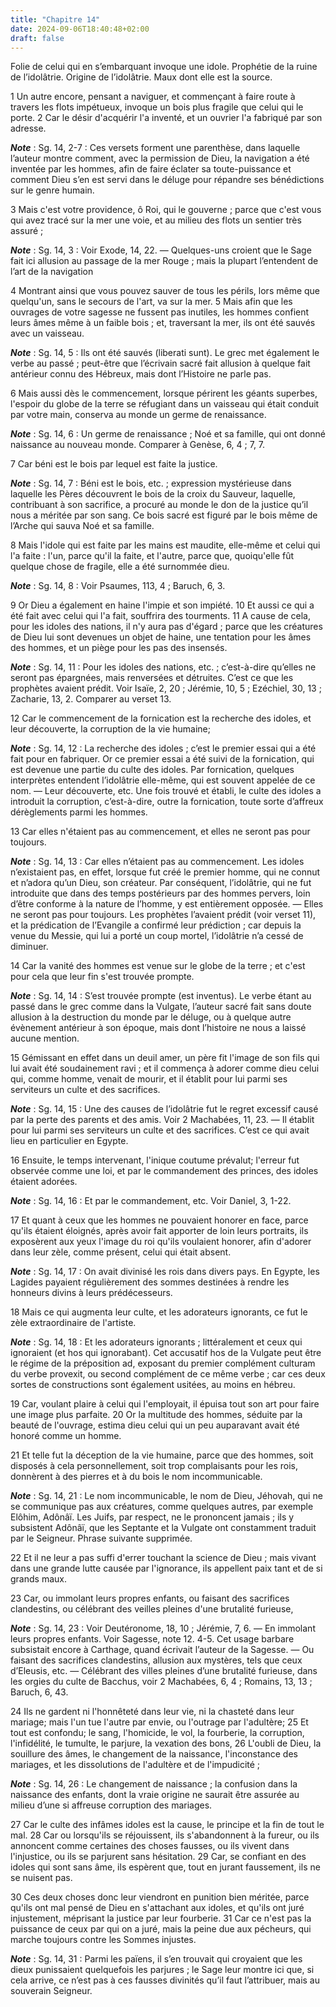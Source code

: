 ```yaml
---
title: "Chapitre 14"
date: 2024-09-06T18:40:48+02:00
draft: false
---
```



Folie de celui qui en s’embarquant invoque une idole.
Prophétie de la ruine de l’idolâtrie.
Origine de l’idolâtrie.
Maux dont elle est la source.


1 Un autre encore, pensant a naviguer, et commençant à faire route à travers les flots impétueux, invoque un bois plus fragile que celui qui le porte. 2 Car le désir d'acquérir l'a inventé, et un ouvrier l'a fabriqué par son adresse.

***Note*** :  Sg. 14, 2-7 : Ces versets forment une parenthèse, dans laquelle l’auteur montre comment, avec la permission de Dieu, la navigation a été inventée par les hommes, afin de faire éclater sa toute-puissance et comment Dieu s’en est servi dans le déluge pour répandre ses bénédictions sur le genre humain.

3 Mais c'est votre providence, ô Roi, qui le gouverne ; parce que c'est vous qui avez tracé sur la mer une voie, et au milieu des flots un sentier très assuré ;

***Note*** :  Sg. 14, 3 : Voir Exode, 14, 22. ― Quelques-uns croient que le Sage fait ici allusion au passage de la mer Rouge ; mais la plupart l’entendent de l’art de la navigation

4 Montrant ainsi que vous pouvez sauver de tous les périls, lors même que quelqu'un, sans le secours de l'art, va sur la mer. 5 Mais afin que les ouvrages de votre sagesse ne fussent pas inutiles, les hommes confient leurs âmes même à un faible bois ; et, traversant la mer, ils ont été sauvés avec un vaisseau.

***Note*** :  Sg. 14, 5 : Ils ont été sauvés (liberati sunt). Le grec met également le verbe au passé ; peut-être que l’écrivain sacré fait allusion à quelque fait antérieur connu des Hébreux, mais dont l’Histoire ne parle pas.

6 Mais aussi dès le commencement, lorsque périrent les géants superbes, l'espoir du globe de la terre se réfugiant dans un vaisseau qui était conduit par votre main, conserva au monde un germe de renaissance.

***Note*** :  Sg. 14, 6 : Un germe de renaissance ; Noé et sa famille, qui ont donné naissance au nouveau monde. Comparer à Genèse, 6, 4 ; 7, 7.

7 Car béni est le bois par lequel est faite la justice.

***Note*** :  Sg. 14, 7 : Béni est le bois, etc. ; expression mystérieuse dans laquelle les Pères découvrent le bois de la croix du Sauveur, laquelle, contribuant à son sacrifice, a procuré au monde le don de la justice qu’il nous a méritée par son sang. Ce bois sacré est figuré par le bois même de l’Arche qui sauva Noé et sa famille.


8 Mais l'idole qui est faite par les mains est maudite, elle-même et celui qui l'a faite : l'un, parce qu'il la faite, et l'autre, parce que, quoiqu'elle fût quelque chose de fragile, elle a été surnommée dieu.

***Note*** :  Sg. 14, 8 : Voir Psaumes, 113, 4 ; Baruch, 6, 3.

9 Or Dieu a également en haine l'impie et son impiété. 10 Et aussi ce qui a été fait avec celui qui l'a fait, souffrira des tourments. 11 A cause de cela, pour les idoles des nations, il n'y aura pas d'égard ; parce que les créatures de Dieu lui sont devenues un objet de haine, une tentation pour les âmes des hommes, et un piège pour les pas des insensés.

***Note*** :  Sg. 14, 11 : Pour les idoles des nations, etc. ; c’est-à-dire qu’elles ne seront pas épargnées, mais renversées et détruites. C’est ce que les prophètes avaient prédit. Voir Isaïe, 2, 20 ; Jérémie, 10, 5 ; Ezéchiel, 30, 13 ; Zacharie, 13, 2. Comparer au verset 13.


12 Car le commencement de la fornication est la recherche des idoles, et leur découverte, la corruption de la vie humaine;

***Note*** :  Sg. 14, 12 : La recherche des idoles ; c’est le premier essai qui a été fait pour en fabriquer. Or ce premier essai a été suivi de la fornication, qui est devenue une partie du culte des idoles. Par fornication, quelques interprètes entendent l’idolâtrie elle-même, qui est souvent appelée de ce nom. ― Leur découverte, etc. Une fois trouvé et établi, le culte des idoles a introduit la corruption, c’est-à-dire, outre la fornication, toute sorte d’affreux dérèglements parmi les hommes.

13 Car elles n'étaient pas au commencement, et elles ne seront pas pour toujours.

***Note*** :  Sg. 14, 13 : Car elles n’étaient pas au commencement. Les idoles n’existaient pas, en effet, lorsque fut créé le premier homme, qui ne connut et n’adora qu’un Dieu, son créateur. Par conséquent, l’idolâtrie, qui ne fut introduite que dans des temps postérieurs par des hommes pervers, loin d’être conforme à la nature de l’homme, y est entièrement opposée. ― Elles ne seront pas pour toujours. Les prophètes l’avaient prédit (voir verset 11), et la prédication de l’Evangile a confirmé leur prédiction ; car depuis la venue du Messie, qui lui a porté un coup mortel, l’idolâtrie n’a cessé de diminuer.

14 Car la vanité des hommes est venue sur le globe de la terre ; et c'est pour cela que leur fin s'est trouvée prompte.

***Note*** :  Sg. 14, 14 : S’est trouvée prompte (est inventus). Le verbe étant au passé dans le grec comme dans la Vulgate, l’auteur sacré fait sans doute allusion à la destruction du monde par le déluge, ou à quelque autre évènement antérieur à son époque, mais dont l’histoire ne nous a laissé aucune mention.


15 Gémissant en effet dans un deuil amer, un père fit l'image de son fils qui lui avait été soudainement ravi ; et il commença à adorer comme dieu celui qui, comme homme, venait de mourir, et il établit pour lui parmi ses serviteurs un culte et des sacrifices.

***Note*** :  Sg. 14, 15 : Une des causes de l’idolâtrie fut le regret excessif causé par la perte des parents et des amis. Voir 2 Machabées, 11, 23. ― Il établit pour lui parmi ses serviteurs un culte et des sacrifices. C’est ce qui avait lieu en particulier en Egypte.

16 Ensuite, le temps intervenant, l'inique coutume prévalut; l'erreur fut observée comme une loi, et par le commandement des princes, des idoles étaient adorées.

***Note*** :  Sg. 14, 16 : Et par le commandement, etc. Voir Daniel, 3, 1-22.


17 Et quant à ceux que les hommes ne pouvaient honorer en face, parce qu'ils étaient éloignés, après avoir fait apporter de loin leurs portraits, ils exposèrent aux yeux l'image du roi qu'ils voulaient honorer, afin d'adorer dans leur zèle, comme présent, celui qui était absent.

***Note*** :  Sg. 14, 17 : On avait divinisé les rois dans divers pays. En Egypte, les Lagides payaient régulièrement des sommes destinées à rendre les honneurs divins à leurs prédécesseurs.

18 Mais ce qui augmenta leur culte, et les adorateurs ignorants, ce fut le zèle extraordinaire de l'artiste.

***Note*** :  Sg. 14, 18 : Et les adorateurs ignorants ; littéralement et ceux qui ignoraient (et hos qui ignorabant). Cet accusatif hos de la Vulgate peut être le régime de la préposition ad, exposant du premier complément culturam du verbe provexit, ou second complément de ce même verbe ; car ces deux sortes de constructions sont également usitées, au moins en hébreu.

19 Car, voulant plaire à celui qui l'employait, il épuisa tout son art pour faire une image plus parfaite. 20 Or la multitude des hommes, séduite par la beauté de l'ouvrage, estima dieu celui qui un peu auparavant avait été honoré comme un homme.


21 Et telle fut la déception de la vie humaine, parce que des hommes, soit disposés à cela personnellement, soit trop complaisants pour les rois, donnèrent à des pierres et à du bois le nom incommunicable.

***Note*** :  Sg. 14, 21 : Le nom incommunicable, le nom de Dieu, Jéhovah, qui ne se communique pas aux créatures, comme quelques autres, par exemple Elôhim, Adônâï. Les Juifs, par respect, ne le prononcent jamais ; ils y subsistent Adônâï, que les Septante et la Vulgate ont constamment traduit par le Seigneur. Phrase suivante supprimée.

22 Et il ne leur a pas suffi d'errer touchant la science de Dieu ; mais vivant dans une grande lutte causée par l'ignorance, ils appellent paix tant et de si grands maux.


23 Car, ou immolant leurs propres enfants, ou faisant des sacrifices clandestins, ou célébrant des veilles pleines d'une brutalité furieuse,

***Note*** :  Sg. 14, 23 : Voir Deutéronome, 18, 10 ; Jérémie, 7, 6. ― En immolant leurs propres enfants. Voir Sagesse, note 12. 4-5. Cet usage barbare subsistait encore à Carthage, quand écrivait l’auteur de la Sagesse. ― Ou faisant des sacrifices clandestins, allusion aux mystères, tels que ceux d’Eleusis, etc. ― Célébrant des villes pleines d’une brutalité furieuse, dans les orgies du culte de Bacchus, voir 2 Machabées, 6, 4 ; Romains, 13, 13 ; Baruch, 6, 43.

24 Ils ne gardent ni l'honnêteté dans leur vie, ni la chasteté dans leur mariage; mais l'un tue l'autre par envie, ou l'outrage par l'adultère; 25 Et tout est confondu; le sang, l'homicide, le vol, la fourberie, la corruption, l'infidélité, le tumulte, le parjure, la vexation des bons, 26 L'oubli de Dieu, la souillure des âmes, le changement de la naissance, l'inconstance des mariages, et les dissolutions de l'adultère et de l'impudicité ;

***Note*** :  Sg. 14, 26 : Le changement de naissance ; la confusion dans la naissance des enfants, dont la vraie origine ne saurait être assurée au milieu d’une si affreuse corruption des mariages.

27 Car le culte des infâmes idoles est la cause, le principe et la fin de tout le mal. 28 Car ou lorsqu'ils se réjouissent, ils s'abandonnent à la fureur, ou ils annoncent comme certaines des choses fausses, ou ils vivent dans l'injustice, ou ils se parjurent sans hésitation. 29 Car, se confiant en des idoles qui sont sans âme, ils espèrent que, tout en jurant faussement, ils ne se nuisent pas.


30 Ces deux choses donc leur viendront en punition bien méritée, parce qu'ils ont mal pensé de Dieu en s'attachant aux idoles, et qu'ils ont juré injustement, méprisant la justice par leur fourberie. 31 Car ce n'est pas la puissance de ceux par qui on a juré, mais la peine due aux pécheurs, qui marche toujours contre les Sommes injustes.

***Note*** :  Sg. 14, 31 : Parmi les païens, il s’en trouvait qui croyaient que les dieux punissaient quelquefois les parjures ; le Sage leur montre ici que, si cela arrive, ce n’est pas à ces fausses divinités qu’il faut l’attribuer, mais au souverain Seigneur.

